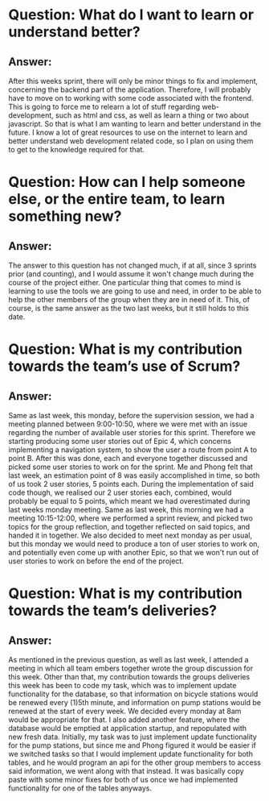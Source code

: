 # Question: What do I want to learn or understand better?
## Answer: 
  After this weeks sprint, there will only be minor things to
  fix and implement, concerning the backend part of the application.
  Therefore, I will probably have to move on to working with some
  code associated with the frontend. This is going to force me to
  relearn a lot of stuff regarding web-development, such as html
  and css, as well as learn a thing or two about javascript. So
  that is what I am wanting to learn and better understand in the
  future. I know a lot of great resources to use on the internet
  to learn and better understand web development related code, so
  I plan on using them to get to the knowledge required for that.

# Question: How can I help someone else, or the entire team, to learn something new?
## Answer: 
  The answer to this question has not changed much, if at all, since 3 sprints prior
  (and counting), and I would assume it won't change much during the course of the 
  project either. One particular thing that comes to mind is learning to use the 
  tools we are going to use and need, in order to be able to help the other members 
  of the group when they are in need of it. This, of course, is the same answer as 
  the two last weeks, but it still holds to this date.

# Question: What is my contribution towards the team’s use of Scrum?
## Answer: 
  Same as last week, this monday, before the supervision session, we had
  a meeting planned between 9:00-10:50, where we were met with an issue
  regarding the number of available user stories for this sprint. Therefore
  we starting producing some user stories out of Epic 4, which concerns
  implementing a navigation system, to show the user a route from point 
  A to point B. After this was done, each and everyone together discussed
  and picked some user stories to work on for the sprint. Me and Phong felt
  that last week, an estimation point of 8 was easily accomplished in time,
  so both of us took 2 user stories, 5 points each. During the implementation
  of said code though, we realised our 2 user stories each, combined, would 
  probably be equal to 5 points, which meant we had overestimated during last
  weeks monday meeting. Same as last week, this morning we had a meeting 
  10:15-12:00, where we performed a sprint review, and picked two topics
  for the group reflection, and together reflected on said topics, and
  handed it in together. We also decided to meet next monday as per usual,
  but this monday we would need to produce a ton of user stories to work 
  on, and potentially even come up with another Epic, so that we won't run
  out of user stories to work on before the end of the project.

# Question: What is my contribution towards the team’s deliveries?
## Answer: 
  As mentioned in the previous question, as well as last week, I attended 
  a meeting in which all team embers together wrote the group discussion for this 
  week. Other than that, my contribution towards the groups deliveries this 
  week has been to code my task, which was to implement update functionality
  for the database, so that information on bicycle stations would be renewed
  every (1)5th minute, and information on pump stations would be renewed at the 
  start of every week. We decided every monday at 8am would be appropriate for
  that. I also added another feature, where the database would be emptied at 
  application startup, and repopulated with new fresh data. Initially, my task
  was to just implement update functionality for the pump stations, but since
  me and Phong figured it would be easier if we switched tasks so that I would
  implement update functionality for both tables, and he would program an api
  for the other group members to access said information, we went along with 
  that instead. It was basically copy paste with some minor fixes for both of 
  us once we had implemented functionality for one of the tables anyways.
